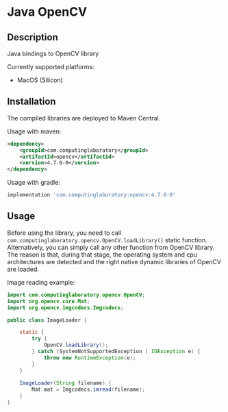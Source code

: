 # Java OpenCV

## Description

Java bindings to OpenCV library

Currently supported platforms:
- MacOS (Silicon)

## Installation

The compiled libraries are deployed to Maven Central.

Usage with maven:

```xml
<dependency>
    <groupId>com.computinglaboratory</groupId>
    <artifactId>opencv</artifactId>
    <version>4.7.0-0</version>
</dependency>
```

Usage with gradle:

```groovy
implementation 'com.computinglaboratory:opencv:4.7.0-0'
```

## Usage

Before using the library, you need to call `com.computinglaboratory.opencv.OpenCV.loadLibrary()` static function.
Alternatively, you can simply call any other function from OpenCV library.
The reason is that, during that stage, the operating system and cpu architectures are detected
and the right native dynamic libraries of OpenCV are loaded.

Image reading example:

```java
import com.computinglaboratory.opencv.OpenCV;
import org.opencv.core.Mat;
import org.opencv.imgcodecs.Imgcodecs;

public class ImageLoader {

    static {
        try {
            OpenCV.loadLibrary();
        } catch (SystemNotSupportedException | IOException e) {
            throw new RuntimeException(e);
        }
    }
    
    ImageLoader(String filename) {
        Mat mat = Imgcodecs.imread(filename);
    }
}
```
